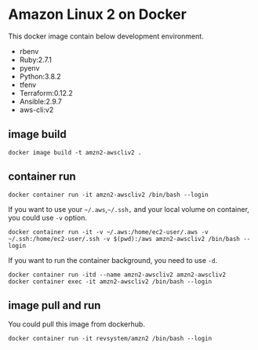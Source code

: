 # Amazon Linux 2 on Docker

This docker image contain below development environment.

- rbenv
- Ruby:2.7.1
- pyenv
- Python:3.8.2
- tfenv
- Terraform:0.12.2
- Ansible:2.9.7
- aws-cli:v2

## image build

```shell
docker image build -t amzn2-awscliv2 .
```

## container run

```shell
docker container run -it amzn2-awscliv2 /bin/bash --login
```

If you want to use your `~/.aws`,`~/.ssh,` and your local volume on container, you could use `-v` option.

```shell
docker container run -it -v ~/.aws:/home/ec2-user/.aws -v ~/.ssh:/home/ec2-user/.ssh -v $(pwd):/aws amzn2-awscliv2 /bin/bash --login
```

If you want to run the container background, you need to use `-d`.

```shell
docker container run -itd --name amzn2-awscliv2 amzn2-awscliv2
docker container exec -it amzn2-awscliv2 /bin/bash --login
```

## image pull and run

You could pull this image from dockerhub.

```shell
docker container run -it revsystem/amzn2 /bin/bash --login
```
